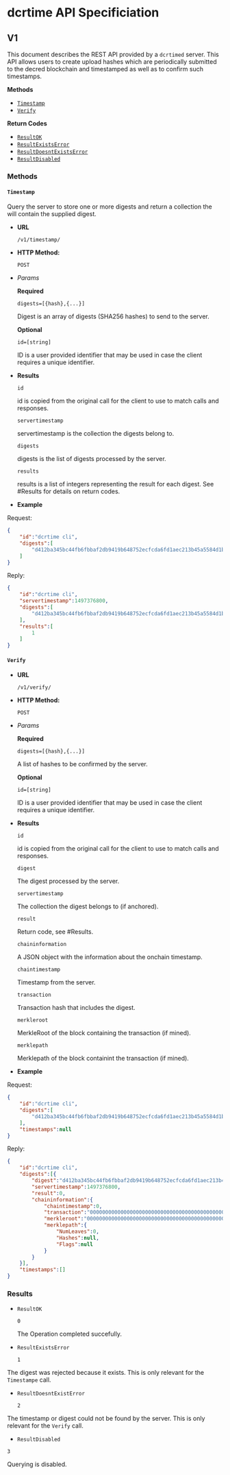 # dcrtime API Specificiation

## V1

This document describes the REST API provided by a `dcrtimed` server.  This API allows users to create upload hashes which are periodically submitted to the decred blockchain and timestamped as well as to confirm such timestamps.

**Methods**

- [`Timestamp`](#timestamp)
- [`Verify`](#verify)

**Return Codes**

- [`ResultOK`](#ResultOK)
- [`ResultExistsError`](#ResultExistsError)
- [`ResultDoesntExistsError`](#ResultDoesntExistsError)
- [`ResultDisabled`](#ResultDisabled)

### Methods

#### `Timestamp`

Query the server to store one or more digests and return a collection the will contain the supplied digest.

* **URL**

  `/v1/timestamp/`

* **HTTP Method:**

  `POST`

*  *Params*

	**Required**

   `digests=[{hash},{...}]`

    Digest is an array of digests (SHA256 hashes) to send to the server.

	**Optional**

   `id=[string]`

	ID is a user provided identifier that may be used in case the client requires a unique identifier.

* **Results**

	`id`

	id is copied from the original call for the client to use to match calls and responses.

	`servertimestamp`

	servertimestamp is the collection the digests belong to.

	`digests`

	digests is the list of digests processed by the server.

	`results`

	results is a list of integers representing the result for each digest.  See #Results for details on return codes.

* **Example**

Request:

```json
{
    "id":"dcrtime cli",
    "digests":[
        "d412ba345bc44fb6fbbaf2db9419b648752ecfcda6fd1aec213b45a5584d1b13"
    ]
}
```

Reply:

```json
{
    "id":"dcrtime cli",
	"servertimestamp":1497376800,
	"digests":[
	    "d412ba345bc44fb6fbbaf2db9419b648752ecfcda6fd1aec213b45a5584d1b13"
	],
	"results":[
	    1
	]
}
```

#### `Verify`

* **URL**

  `/v1/verify/`

* **HTTP Method:**

  `POST`

*  *Params*

	**Required**

	`digests=[{hash},{...}]`

	A list of hashes to be confirmed by the server.

	**Optional**

   `id=[string]`

	ID is a user provided identifier that may be used in case the client requires a unique identifier.

* **Results**

	`id`

	id is copied from the original call for the client to use to match calls and responses.

	`digest`

	The digest processed by the server.

	`servertimestamp`

	The collection the digest belongs to (if anchored).

	`result`

	Return code, see #Results.

	`chaininformation`

	A JSON object with the information about the onchain timestamp.

	`chaintimestamp`

	Timestamp from the server.

	`transaction`

	Transaction hash that includes the digest.

	`merkleroot`

	MerkleRoot of the block containing the transaction (if mined).

	`merklepath`

	Merklepath of the block containint the transaction (if mined).

* **Example**

Request:

```json
{
    "id":"dcrtime cli",
	"digests":[
        "d412ba345bc44fb6fbbaf2db9419b648752ecfcda6fd1aec213b45a5584d1b13"
    ],
	"timestamps":null
}
```

Reply:

```json
{
    "id":"dcrtime cli",
	"digests":[{
	    "digest":"d412ba345bc44fb6fbbaf2db9419b648752ecfcda6fd1aec213b45a5584d1b13",
	    "servertimestamp":1497376800,
	    "result":0,
	    "chaininformation":{
	        "chaintimestamp":0,
	        "transaction":"0000000000000000000000000000000000000000000000000000000000000000",
	        "merkleroot":"0000000000000000000000000000000000000000000000000000000000000000",
	        "merklepath":{
	            "NumLeaves":0,
	            "Hashes":null,
	            "Flags":null
	        }
	    }
	}],
	"timestamps":[]
}
```

### Results

* `ResultOK`

	`0`

	The Operation completed succefully.

* `ResultExistsError`

	`1`

The digest was rejected because it exists.  This is only relevant for the `Timestampe` call.

* `ResultDoesntExistError`

	`2`

The timestamp or digest could not be found by the server.  This is only relevant for the `Verify` call.

* `ResultDisabled`

`3`

Querying is disabled.
